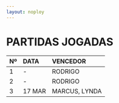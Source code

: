 ```yaml
---
layout: noploy
---
```


# PARTIDAS JOGADAS

| Nº | DATA | VENCEDOR    |
|:---|:-----|:------------|
| 1  | -    |RODRIGO      |
| 2  | -    |RODRIGO      |
| 3  |17 MAR|MARCUS, LYNDA|
